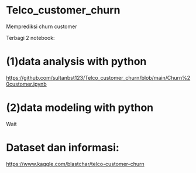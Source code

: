 # Telco_customer_churn

Memprediksi churn customer

Terbagi 2 notebook:
# (1)data analysis with python

https://github.com/sultanbst123/Telco_customer_churn/blob/main/Churn%20customer.ipynb

# (2)data modeling with python

Wait

# Dataset dan informasi:
https://www.kaggle.com/blastchar/telco-customer-churn
